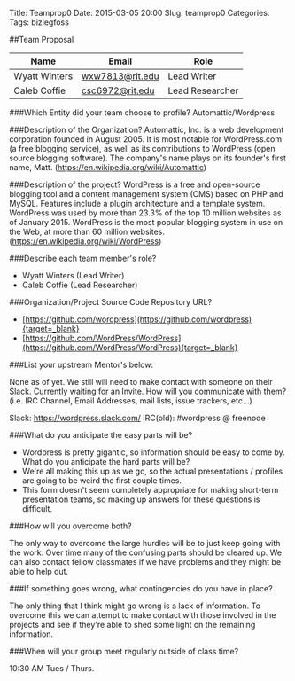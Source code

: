 Title: Teamprop0
Date: 2015-03-05 20:00
Slug: teamprop0
Categories:
Tags: bizlegfoss

##Team Proposal

| Name          | Email           | Role            |
|---------------|-----------------|-----------------|
| Wyatt Winters | wxw7813@rit.edu | Lead Writer     |
| Caleb Coffie  | csc6972@rit.edu | Lead Researcher |

###Which Entity did your team choose to profile?
Automattic/Wordpress

###Description of the Organization?
Automattic, Inc. is a web development corporation founded in August 2005. It is most notable for WordPress.com (a free blogging service), as well as its contributions to WordPress (open source blogging software). The company's name plays on its founder's first name, Matt. (https://en.wikipedia.org/wiki/Automattic)

###Description of the project?
WordPress is a free and open-source blogging tool and a content management system (CMS) based on PHP and MySQL. Features include a plugin architecture and a template system. WordPress was used by more than 23.3% of the top 10 million websites as of January 2015. WordPress is the most popular blogging system in use on the Web, at more than 60 million websites. (https://en.wikipedia.org/wiki/WordPress)

###Describe each team member's role?

- Wyatt Winters (Lead Writer)
- Caleb Coffie (Lead Researcher)

###Organization/Project Source Code Repository URL?
- [https://github.com/wordpress](https://github.com/wordpress){target=_blank}
- [https://github.com/WordPress/WordPress](https://github.com/WordPress/WordPress){target=_blank}


###List your upstream Mentor's below:

None as of yet. We still will need to make contact with someone on their Slack. Currently waiting for an Invite.
How will you communicate with them? (i.e. IRC Channel, Email Addresses, mail lists, issue trackers, etc...)

Slack: https://wordpress.slack.com/
IRC(old): #wordpress @ freenode


###What do you anticipate the easy parts will be?
- Wordpress is pretty gigantic, so information should be easy to come by.
What do you anticipate the hard parts will be?
- We're all making this up as we go, so the actual presentations / profiles are going to be weird the first couple times.
- This form doesn't seem completely appropriate for making short-term presentation teams, so making up answers for these questions is difficult.

###How will you overcome both?

The only way to overcome the large hurdles will be to just keep going with the work. Over time many of the confusing parts should be cleared up. We can also contact fellow classmates if we have problems and they might be able to help out.

###If something goes wrong, what contingencies do you have in place?

The only thing that I think might go wrong is a lack of information. To overcome this we can attempt to make contact with those involved in the projects and see if they're able to shed some light on the remaining information.

###When will your group meet regularly outside of class time?

10:30 AM Tues / Thurs.